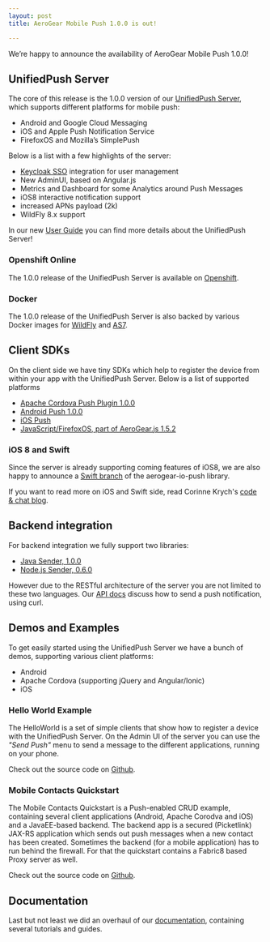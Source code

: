 ```yaml
---
layout: post
title: AeroGear Mobile Push 1.0.0 is out!

---
```


We’re happy to announce the availability of AeroGear Mobile Push 1.0.0!

## UnifiedPush Server

The core of this release is the 1.0.0 version of our [UnifiedPush Server](../../../../../push), which supports different platforms for mobile push:

* Android and Google Cloud Messaging
* iOS and Apple Push Notification Service
* FirefoxOS and Mozilla’s SimplePush

Below is a list with a few highlights of the server:

* [Keycloak SSO](http://keycloak.org) integration for user management
* New AdminUI, based on Angular.js
* Metrics and Dashboard for some Analytics around Push Messages
* iOS8 interactive notification support
* increased APNs payload (2k)
* WildFly 8.x support

In our new [User Guide](../../../../../docs/unifiedpush/ups_userguide/) you can find more details about the UnifiedPush Server!

### Openshift Online

The 1.0.0 release of the UnifiedPush Server is available on [Openshift](https://openshift.redhat.com/app/console/application_type/quickstart!15549).

### Docker

The 1.0.0 release of the UnifiedPush Server is also backed by various Docker images for [WildFly](https://registry.hub.docker.com/u/abstractj/unifiedpush-wildfly/) and [AS7](https://registry.hub.docker.com/u/abstractj/unifiedpush-as7/).

## Client SDKs

On the client side we have tiny SDKs which help to register the device from within your app with the UnifiedPush Server. Below is a list of supported platforms

* [Apache Cordova Push Plugin 1.0.0](http://plugins.cordova.io/#/package/org.jboss.aerogear.cordova.push)
* [Android Push 1.0.0](http://search.maven.org/#browse%7C1791667920)
* [iOS Push](http://cocoapods.org/?q=AeroGear-Push)
* [JavaScript/FirefoxOS, part of AeroGear.js 1.5.2](https://github.com/aerogear/aerogear-js-dist/releases/tag/1.5.2)

### iOS 8 and Swift

Since the server is already supporting coming features of iOS8, we are also happy to announce a [Swift branch](https://github.com/aerogear/aerogear-ios-push) of the aerogear-io-push library.

If you want to read more on iOS and Swift side, read Corinne Krych's [code & chat blog](http://corinnekrych.blogspot.fr/2014/08/aerogear-ios8-and-swift-push-happiness.html).

## Backend integration

For backend integration we fully support two libraries:

* [Java Sender, 1.0.0](https://github.com/aerogear/aerogear-unifiedpush-java-client/releases/tag/1.0.0)
* [Node.js Sender, 0.6.0](https://github.com/aerogear/aerogear-unifiedpush-nodejs-client/releases/latest)

However due to the RESTful architecture of the server you are not limited to these two languages. Our [API docs](../../../../../docs/specs/aerogear-unifiedpush-rest/sender/index.html) discuss how to send a push notification, using curl.

## Demos and Examples

To get easily started using the UnifiedPush Server we have a bunch of demos, supporting various client platforms:

* Android
* Apache Cordova (supporting jQuery and Angular/Ionic)
* iOS

### Hello World Example

The HelloWorld is a set of simple clients that show how to register a device with the UnifiedPush Server. On the Admin UI of the server you can use the _"Send Push"_ menu to send a message to the different applications, running on your phone.

Check out the source code on [Github](https://github.com/aerogear/aerogear-push-helloworld).

### Mobile Contacts Quickstart

The Mobile Contacts Quickstart is a Push-enabled CRUD example, containing several client applications (Android, Apache Corodva and iOS) and a JavaEE-based backend. The backend app is a secured (Picketlink) JAX-RS application which sends out push messages when a new contact has been created. Sometimes the backend (for a mobile application) has to run behind the firewall. For that the quickstart contains a Fabric8 based Proxy server as well.

Check out the source code on [Github](https://github.com/aerogear/aerogear-push-quickstarts).

## Documentation

Last but not least we did an overhaul of our [documentation](../../../../../docs/unifiedpush/), containing several tutorials and guides.
